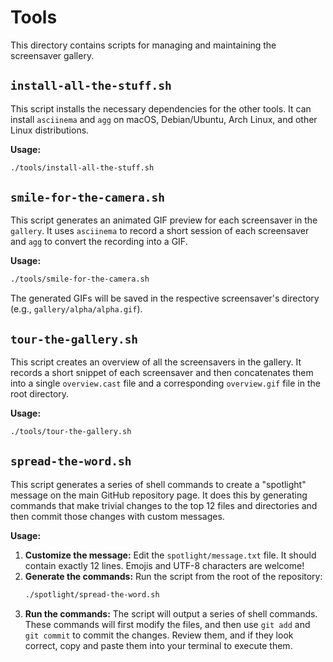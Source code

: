 # Tools

This directory contains scripts for managing and maintaining the screensaver gallery.

## `install-all-the-stuff.sh`

This script installs the necessary dependencies for the other tools. It can install `asciinema` and `agg` on macOS, Debian/Ubuntu, Arch Linux, and other Linux distributions.

**Usage:**
```bash
./tools/install-all-the-stuff.sh
```

## `smile-for-the-camera.sh`

This script generates an animated GIF preview for each screensaver in the `gallery`. It uses `asciinema` to record a short session of each screensaver and `agg` to convert the recording into a GIF.

**Usage:**
```bash
./tools/smile-for-the-camera.sh
```
The generated GIFs will be saved in the respective screensaver's directory (e.g., `gallery/alpha/alpha.gif`).

## `tour-the-gallery.sh`

This script creates an overview of all the screensavers in the gallery. It records a short snippet of each screensaver and then concatenates them into a single `overview.cast` file and a corresponding `overview.gif` file in the root directory.

**Usage:**
```bash
./tools/tour-the-gallery.sh
```

## `spread-the-word.sh`

This script generates a series of shell commands to create a "spotlight" message on the main GitHub repository page. It does this by generating commands that make trivial changes to the top 12 files and directories and then commit those changes with custom messages.

**Usage:**

1.  **Customize the message:** Edit the `spotlight/message.txt` file. It should contain exactly 12 lines. Emojis and UTF-8 characters are welcome!
2.  **Generate the commands:** Run the script from the root of the repository:
    ```bash
    ./spotlight/spread-the-word.sh
    ```
3.  **Run the commands:** The script will output a series of shell commands. These commands will first modify the files, and then use `git add` and `git commit` to commit the changes. Review them, and if they look correct, copy and paste them into your terminal to execute them.
 
 
 
 
 
 
 
 
 
 
 
 
